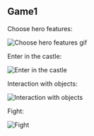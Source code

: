 ## Game1

Choose hero features:

![Choose hero features gif](../readme/Choose_hero_features.gif)

Enter in the castle:

![Enter in the castle](/../readme/Enter_in_the_castle.gif)

Interaction with objects:

![Interaction with objects](/../readme/Interaction_with_object.gif)

Fight:

![Fight](/../readme/Fight.gif)

